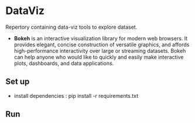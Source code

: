 # DataViz
Repertory containing data-viz tools to explore dataset.
* **Bokeh** is an interactive visualization library for modern web browsers. It provides elegant, concise construction of versatile graphics, and affords high-performance interactivity over large or streaming datasets. Bokeh can help anyone who would like to quickly and easily make interactive plots, dashboards, and data applications.

## Set up 
* install dependencies : 
pip install -r requirements.txt

## Run 


